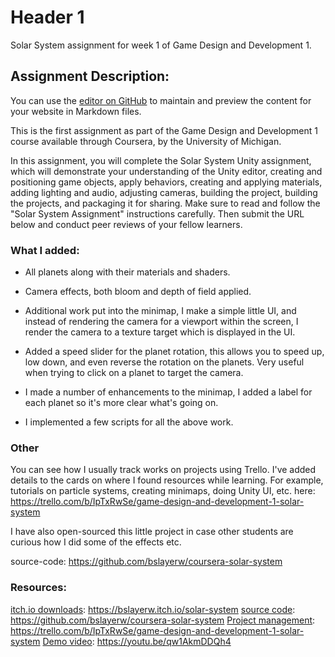 # Header 1
Solar System assignment for week 1 of Game Design and Development 1. 

## Assignment Description:

You can use the [editor on GitHub](https://github.com/bslayerw/coursera-solar-system/edit/gh-pages/index.md) to maintain and preview the content for your website in Markdown files.

This is the first assignment as part of the Game Design and Development 1 course available through Coursera, by the University of Michigan.

In this assignment, you will complete the Solar System Unity assignment, which will demonstrate your understanding of the Unity editor, creating and positioning game objects, apply behaviors, creating and applying materials, adding lighting and audio, adjusting cameras, building the project, building the projects, and packaging it for sharing. Make sure to read and follow the "Solar System Assignment" instructions carefully. Then submit the URL below and conduct peer reviews of your fellow learners.

### What I added:

- All planets along with their materials and shaders.

- Camera effects, both bloom and depth of field applied.

- Additional work put into the minimap, I make a simple little UI, and instead of rendering the camera for a viewport within the screen, I render the camera to a texture target which is displayed in the UI.

- Added a speed slider for the planet rotation, this allows you to speed up, low down, and even reverse the rotation on the planets. Very useful when trying to click on a planet to target the camera. 

- I made a number of enhancements to the minimap, I added a label for each planet so it's more clear what's going on. 

- I implemented a few scripts for all the above work.

### Other
You can see how I usually track works on projects using Trello. I've added details to the cards on where I found resources while learning. For example, tutorials on particle systems, creating minimaps, doing Unity UI, etc. here: https://trello.com/b/IpTxRwSe/game-design-and-development-1-solar-system

I have also open-sourced this little project in case other students are curious how I did some of the effects etc. 

source-code: https://github.com/bslayerw/coursera-solar-system

### Resources: 

[itch.io downloads](https://bslayerw.itch.io/solar-system): https://bslayerw.itch.io/solar-system
[source code](https://github.com/bslayerw/coursera-solar-system): https://github.com/bslayerw/coursera-solar-system
[Project management](https://trello.com/b/IpTxRwSe/game-design-and-development-1-solar-system): https://trello.com/b/IpTxRwSe/game-design-and-development-1-solar-system
[Demo video](https://youtu.be/qw1AkmDDQh4): https://youtu.be/qw1AkmDDQh4
